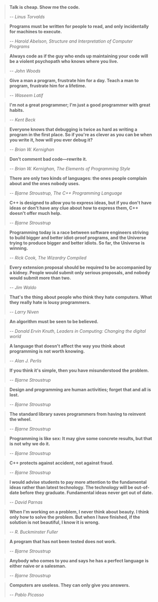 > __Talk is cheap. Show me the code.__
> 
> -- _Linus Torvalds_
			
> __Programs must be written for people to read, and only incidentally for machines to execute.__
>
> -- _Harold Abelson, Structure and Interpretation of Computer Programs_
			
> __Always code as if the guy who ends up maintaining your code will be a violent psychopath who knows where you live.__
>
> -- _John Woods_

> __Give a man a program, frustrate him for a day. Teach a man to program, frustrate him for a lifetime.__
>
> -- _Waseem Latif_

> __I'm not a great programmer; I'm just a good programmer with great habits.__
>
> -- _Kent Beck_

> __Everyone knows that debugging is twice as hard as writing a program in the first place. So if you're as clever as you can be when you write it, how will you ever debug it?__
>
> -- _Brian W. Kernighan_

> __Don’t comment bad code—rewrite it.__
>
> -- _Brian W. Kernighan, The Elements of Programming Style_

> __There are only two kinds of languages: the ones people complain about and the ones nobody uses.__
>
> -- _Bjarne Stroustrup, The C++ Programming Language_

> __C++ is designed to allow you to express ideas, but if you don't have ideas or don't have any clue about how to express them, C++ doesn't offer much help.__
>
> -- _Bjarne Stroustrup_

> __Programming today is a race between software engineers striving to build bigger and better idiot-proof programs, and the Universe trying to produce bigger and better idiots. So far, the Universe is winning.__
>
> -- _Rick Cook, The Wizardry Compiled_

> __Every extension proposal should be required to be accompanied by a kidney. People would submit only serious proposals, and nobody would submit more than two.__
>
> -- _Jim Waldo_

> __That's the thing about people who think they hate computers. What they really hate is lousy programmers.__
>
> -- _Larry Niven_

> __An algorithm must be seen to be believed.__
>
> -- _Donald Ervin Knuth, Leaders in Computing: Changing the digital world_

> __A language that doesn't affect the way you think about programming is not worth knowing.__
>
> -- _Alan J. Perlis_

> __If you think it's simple, then you have misunderstood the problem.__
>
> -- _Bjarne Stroustrup_

> __Design and programming are human activities; forget that and all is lost.__
>
> -- _Bjarne Stroustrup_

> __The standard library saves programmers from having to reinvent the wheel.__
>
> -- _Bjarne Stroustrup_

> __Programming is like sex: It may give some concrete results, but that is not why we do it.__
>
> -- _Bjarne Stroustrup_

> __C++ protects against accident, not against fraud.__
>
> -- _Bjarne Stroustrup_

> __I would advise students to pay more attention to the fundamental ideas rather than latest technology. The technology will be out-of-date before they graduate. Fundamental ideas never get out of date.__
>
> -- _David Parnas_

> __When I'm working on a problem, I never think about beauty. I think only how to solve the problem. But when I have finished, if the solution is not beautiful, I know it is wrong.__
>
> -- _R. Buckminster Fuller_

> __A program that has not been tested does not work.__
>
> -- _Bjarne Stroustrup_

> __Anybody who comes to you and says he has a perfect language is either naive or a salesman.__
>
> -- _Bjarne Stroustrup_

> __Computers are useless. They can only give you answers.__
>
> -- _Pablo Picasso_










